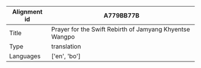 |Alignment id | A779BB77B
| --- | --- 
|Title | Prayer for the Swift Rebirth of Jamyang Khyentse Wangpo 
|Type | translation
|Languages | ['en', 'bo']